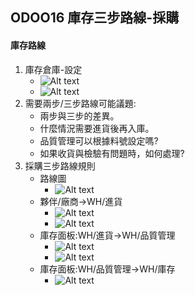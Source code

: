 ## ODOO16 庫存三步路線-採購
#### 庫存路線
1. 庫存倉庫-設定
   + ![Alt text](https://github.com/ksharry/odoo-repository/blob/main/pic/A5111.png?raw=true)
   + ![Alt text](https://github.com/ksharry/odoo-repository/blob/main/pic/AA51126.png?raw=true)
2. 需要兩步/三步路線可能議題:
   + 兩步與三步的差異。
   + 什麼情況需要進貨後再入庫。
   + 品質管理可以根據料號設定嗎?
   + 如果收貨與檢驗有問題時，如何處理?
3. 採購三步路線規則
   + 路線圖
     + ![Alt text](https://github.com/ksharry/odoo-repository/blob/main/pic/AA5112.png?raw=true)
   + 夥伴/廠商->WH/進貨
     + ![Alt text](https://github.com/ksharry/odoo-repository/blob/main/pic/AA51121.png?raw=true)
     + ![Alt text](https://github.com/ksharry/odoo-repository/blob/main/pic/AA51122.png?raw=true)
   + 庫存面板:WH/進貨->WH/品質管理
     + ![Alt text](https://github.com/ksharry/odoo-repository/blob/main/pic/AA51123.png?raw=true)
     + ![Alt text](https://github.com/ksharry/odoo-repository/blob/main/pic/AA51124.png?raw=true)
   + 庫存面板:WH/品質管理->WH/庫存
     + ![Alt text](https://github.com/ksharry/odoo-repository/blob/main/pic/AA51125.png?raw=true)
